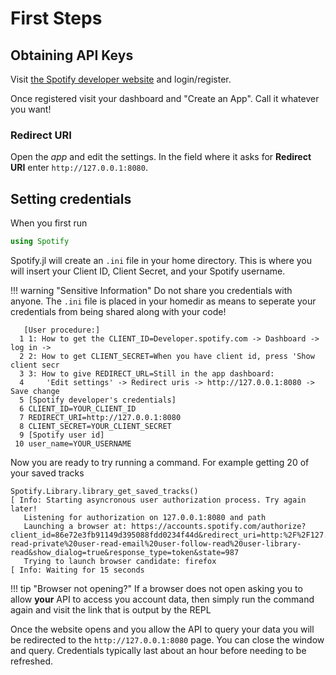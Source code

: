 # First Steps

## Obtaining API Keys 

Visit [the Spotify developer website](https://developer.spotify.com) and login/register.

Once registered visit your dashboard and "Create an App". Call it whatever you want!

### Redirect URI

Open the *app* and edit the settings. In the field where it asks for **Redirect URI** enter `http://127.0.0.1:8080`.

## Setting credentials

When you first run

```julia
using Spotify
```

Spotify.jl will create an `.ini` file in your home directory. This is where you will insert your Client ID, Client Secret, and your Spotify username.


!!! warning "Sensitive Information"
     Do not share you credentials with anyone. The `.ini` file is placed in your homedir as means to seperate your credentials from being shared along with your code!

```
   [User procedure:]
  1 1: How to get the CLIENT_ID=Developer.spotify.com -> Dashboard -> log in -> 
  2 2: How to get CLIENT_SECRET=When you have client id, press 'Show client secr
  3 3: How to give REDIRECT_URL=Still in the app dashboard:
  4     'Edit settings' -> Redirect uris -> http://127.0.0.1:8080 -> Save change
  5 [Spotify developer's credentials]
  6 CLIENT_ID=YOUR_CLIENT_ID
  7 REDIRECT_URI=http://127.0.0.1:8080
  8 CLIENT_SECRET=YOUR_CLIENT_SECRET
  9 [Spotify user id]
 10 user_name=YOUR_USERNAME
 ```

 Now you are ready to try running a command. For example getting 20 of your saved tracks
 ```
 Spotify.Library.library_get_saved_tracks()
[ Info: Starting asyncronous user authorization process. Try again later!
	Listening for authorization on 127.0.0.1:8080 and path 
	Launching a browser at: https://accounts.spotify.com/authorize?client_id=86e72e3fb91149d395088fdd0234f44d&redirect_uri=http:%2F%2F127.0.0.1:8080&scope=user-read-private%20user-read-email%20user-follow-read%20user-library-read&show_dialog=true&response_type=token&state=987
	Trying to launch browser candidate: firefox
[ Info: Waiting for 15 seconds
```

!!! tip "Browser not opening?"
    If a browser does not open asking you to allow **your** API to access you account data, then simply run the command again and visit the link that is output by the REPL

Once the website opens and you allow the API to query your data you will be redirected to the `http://127.0.0.1:8080` page. You can close the window and query. Credentials typically last about an hour before needing to be refreshed.


